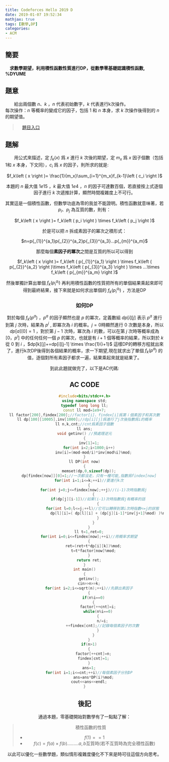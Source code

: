 ```yaml
---
title: Codeforces Hello 2019 D
date: 2019-01-07 19:52:34
mathjax: true
tags: [數學,DP]
categories:
- ACM
---
```

 ## 簡要
　**求數學期望，利用積性函數性質進行DP，從數學零基礎認識積性函數, %DYUME**
  <!--more-->
  ## 題意
　　給出兩個數 $n$、$k$ ，$n$ 代表初始數字，$k$ 代表進行k次操作。  
  每次操作：$n$ 等概率的變成它的因子，包括 $1$ 和 $n$ 本身，求 $k$ 次操作後得到的 $n$ 的期望值。  
  >　[題目入口](https://codeforces.com/contest/1097/problem/D)

## 題解
　　用公式來描述，定 $f_{k}(x)$ 爲 $x$ 進行 $k$ 次後的期望，定 $m_{x}$ 爲 $x$ 因子個數（包括1和 $x$ 本身，下文同），$c_{i}$ 爲 $x$ 的因子，則所求的就是:  
 <center>$f_k\left ( x \right )= \frac{1}{m_x}\sum_{i=1}^{m_x}f_{k-1}\left ( c_i \right )$  

本題的 $n$ 最大值 $1e15$ ，$k$ 最大值 $1e4$ ，$n$ 的因子可達數百個，若直接按上式逐個因子進行 $k$ 次遞推計算，顯然時間複雜度上不可行。  

其實這是一個積性函數，但數學功底為零的我並不能證明。積性函數就意味著，若 $p_i$、$p_j$ 為互質的數，則有：  

<center>$f_k\left ( x \right )= f_k\left ( p_i \right ) \times f_k\left ( p_j \right )$

於是可以把 $n$ 拆成素因子的冪次之積形式：  

<center>$n=p{_{1}}^{a_1}p{_{2}}^{a_2}p{_{3}}^{a_3}...p{_{m}}^{a_m}$

那麼每個**素因子的冪次**之間是互質的所以可以得到  

<center>$f_k\left ( x \right )= f_k\left ( p{_{1}}^{a_1} \right ) \times f_k\left ( p{_{2}}^{a_2} \right )\times  f_k\left ( p{_{3}}^{a_3} \right ) \times ...\times f_k\left ( p{_{m}}^{a_m} \right )$  

然後單獨計算出單個 $f_k\left ( p{_{i}}^{a_i} \right )$ 再利用積性函數的性質把所有的單個結果乘起來即可得到最終結果，接下來就是如何求出單個的 $f_k\left ( p{_{i}}^{a_i} \right )$ ，方法是DP
### 如何DP
對於每個 $f_k\left ( p^a \right )$ ，$p^a$ 的因子顯然也是 $p$ 的冪次，定義數組 $dp[i][j]$ 表示 $p^a$ 進行到第 $j$ 次時，結果為 $p^i$ , 即冪次為 $i$ 的概率。$j = 0$時顯然進行 $0$ 次數是本身，所以 $dp[a][0]=1$ ，對於第 $j-1$ 次時，冪次為 $i$ 的數，可以在第 $j$ 次時等概率成為 $[0 ，p^i]$ 中的任何任何一個 $p$ 的冪次，也就是有 $i+1$ 個等概率的結果，所以對於 $k$ 從 $0$ 到 $i$ ，$dp[k][j]+=dp[i][j-1] \times \frac{1}{i+1}$ 這樣DP的轉移方程就出來了，進行k次DP後得到各個結果的概率，求一下期望,現在就求出了單個 $f_k\left ( p^a \right )$ 的值，逐個對所有素因子都求一遍，結果乘起來就是結果了。  
  
  到此此題就做完了，以下是AC代碼:  

  ## AC CODE
```c++
#include<bits/stdc++.h>
using namespace std;
typedef long long ll;
const ll mod=1e9+7;
ll factor[200],findex[200];//factor[i]、findex[i]爲第ｉ個素因子和其次數
ll dp[100][10005],inv[1000];//dp[i][j]爲進行了j次後指數爲i的概率
ll n,k,cnt;//cnt爲素因子個數
ll ans;
void getinv() //預處理逆元
{
	inv[1]=1;
	for(int i=2;i<1000;i++)
		inv[i]=(mod-mod/i)*inv[mod%i]%mod;
}
ll DP(int now)
{
	memset(dp,0,sizeof(dp));
	dp[findex[now]][0]=1;//一次都沒走，只有一種可能,指數爲findex[now]
	for(int i=1;i<=k;++i)//要進行k次
	{
		for(int j=0;j<=findex[now];++j)//(i-1)次時指數爲j
		{
			if(dp[j][i-1])//如果(i-1)次時指數爲j有概率的話
			{
				for(int l=0;l<=j;++l)//它可以轉移到第i次時指數<=j的狀態
					dp[l][i]=( dp[l][i] + (dp[j][i-1]*inv[j+1]%mod) )%mod;
			}
		}
	}
	ll t=1,ret=0;
	for(int i=0;i<=findex[now];++i)//用概率求期望
	{
		ret=(ret+t*dp[i][k])%mod;
		t=t*factor[now]%mod;
	}
	return ret;
}
int main()
{
	getinv();
	cin>>n>>k;
	for(int i=2;i<=sqrt(n);++i)//先篩出素因子
	{
		if(n%i==0)
		{
			factor[++cnt]=i;
			while(n%i==0)
			{
				n/=i;
				++findex[cnt];//記錄每個素因子的次數
			}
		}
	}
	if(n>1)
	{
		factor[++cnt]=n;
		findex[cnt]=1;
	}
	ans=1;
	for(int i=1;i<=cnt;++i)//每個素因子分別DP
		ans=ans*DP(i)%mod;
	cout<<ans<<endl;
}

```

## 後記
通過本題，零基礎開始對數學有了一點點了解：
>積性函數的性質  
>* $f(1)==1$  
>* $f(c)=f(a)\times f(b)$.........$a,b$互質時(若不互質時為完全積性函數)

以此可以優化一些數學題，類似情形複雜度優化不下來是時可往這個方向思考。